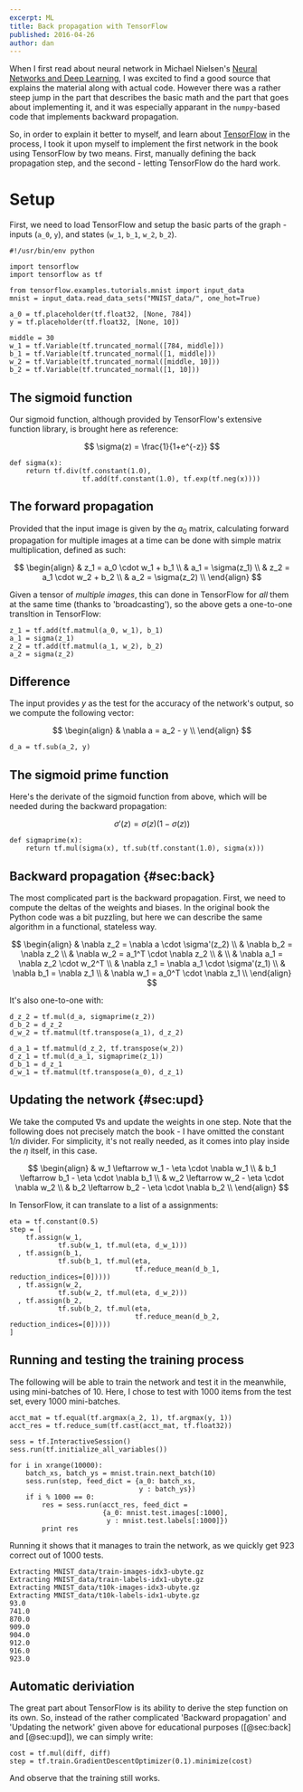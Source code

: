 ```yaml
---
excerpt: ML
title: Back propagation with TensorFlow
published: 2016-04-26
author: dan
---
```


When I first read about neural network in Michael Nielsen's [Neural Networks and Deep Learning](http://neuralnetworksanddeeplearning.com/), I was excited to find a good source that explains the material along with actual code. However there was a rather steep jump in the part that describes the basic math and the part that goes about implementing it, and it was especially apparant in the  `numpy`-based code that implements backward propagation.

So, in order to explain it better to myself, and learn about [TensorFlow](https://www.tensorflow.org/) in the process, I took it upon myself to implement the first network in the book using TensorFlow by two means. First, manually defining the back propagation step, and the second - letting TensorFlow do the hard work.

# Setup

First, we need to load TensorFlow and setup the basic parts of the graph - inputs (`a_0`, `y`), and states (`w_1`, `b_1`, `w_2`, `b_2`).

``` { .python fancydiff=on }
#!/usr/bin/env python

import tensorflow
import tensorflow as tf

from tensorflow.examples.tutorials.mnist import input_data
mnist = input_data.read_data_sets("MNIST_data/", one_hot=True)

a_0 = tf.placeholder(tf.float32, [None, 784])
y = tf.placeholder(tf.float32, [None, 10])

middle = 30
w_1 = tf.Variable(tf.truncated_normal([784, middle]))
b_1 = tf.Variable(tf.truncated_normal([1, middle]))
w_2 = tf.Variable(tf.truncated_normal([middle, 10]))
b_2 = tf.Variable(tf.truncated_normal([1, 10]))
```

## The sigmoid function

Our sigmoid function, although provided by TensorFlow's extensive function library, is brought here as reference:

$$
\sigma(z) = \frac{1}{1+e^{-z}}
$$

``` { .python fancydiff=on }
def sigma(x):
    return tf.div(tf.constant(1.0),
                  tf.add(tf.constant(1.0), tf.exp(tf.neg(x))))
```

## The forward propagation

Provided that the input image is given by the $a_0$ matrix, calculating forward propagation for multiple
images at a time can be done with simple matrix multiplication, defined as such:

$$
\begin{align}
& z_1 = a_0 \cdot w_1 + b_1 \\
& a_1 = \sigma(z_1) \\
& z_2 = a_1 \cdot w_2 + b_2 \\
& a_2 = \sigma(z_2) \\
\end{align}
$$

Given a tensor of _multiple images_, this can done in TensorFlow for _all_ them at the same time (thanks to 'broadcasting'),
so the above gets a one-to-one transltion in TensorFlow:


``` { .python fancydiff=on }
z_1 = tf.add(tf.matmul(a_0, w_1), b_1)
a_1 = sigma(z_1)
z_2 = tf.add(tf.matmul(a_1, w_2), b_2)
a_2 = sigma(z_2)
```

## Difference

The input provides $y$ as the test for the accuracy of the network's output, so we compute the following vector:

$$
\begin{align}
& \nabla a = a_2 - y \\
\end{align}
$$


``` { .python fancydiff=on }
d_a = tf.sub(a_2, y)
```

## The sigmoid prime function

Here's the derivate of the sigmoid function from above, which will be needed during the backward propagation:

$$
\sigma'(z) = \sigma(z)(1 - \sigma(z))
$$

``` { .python fancydiff=on }
def sigmaprime(x):
    return tf.mul(sigma(x), tf.sub(tf.constant(1.0), sigma(x)))
```

## Backward propagation {#sec:back}

The most complicated part is the backward propagation. First, we need to compute the deltas of the weights and biases. In the original book the Python code was a bit puzzling, but here we can describe the same algorithm in a functional, stateless way.

$$
\begin{align}
& \nabla z_2 = \nabla a \cdot \sigma'(z_2) \\
& \nabla b_2 = \nabla z_2 \\
& \nabla w_2 = a_1^T \cdot \nabla z_2 \\
& \\
& \nabla a_1 = \nabla z_2 \cdot w_2^T \\
& \nabla z_1 = \nabla a_1 \cdot \sigma'(z_1) \\
& \nabla b_1 = \nabla z_1 \\
& \nabla w_1 = a_0^T \cdot \nabla z_1 \\
\end{align}
$$

It's also one-to-one with:

``` { .python fancydiff=on }
d_z_2 = tf.mul(d_a, sigmaprime(z_2))
d_b_2 = d_z_2
d_w_2 = tf.matmul(tf.transpose(a_1), d_z_2)

d_a_1 = tf.matmul(d_z_2, tf.transpose(w_2))
d_z_1 = tf.mul(d_a_1, sigmaprime(z_1))
d_b_1 = d_z_1
d_w_1 = tf.matmul(tf.transpose(a_0), d_z_1)
```

## Updating the network {#sec:upd}

We take the computed $\nabla$s and update the weights in one step. Note that the following does not precisely match the book - I have omitted the constant $1/n$ divider. For simplicity, it's not really needed, as it comes into play inside the $\eta$ itself, in this case.

$$
\begin{align}
& w_1 \leftarrow w_1 - \eta \cdot \nabla w_1 \\
& b_1 \leftarrow b_1 - \eta \cdot \nabla b_1 \\
& w_2 \leftarrow w_2 - \eta \cdot \nabla w_2 \\
& b_2 \leftarrow b_2 - \eta \cdot \nabla b_2 \\
\end{align}
$$


In TensorFlow, it can translate to a list of a assignments:

``` { .python fancydiff=on }
eta = tf.constant(0.5)
step = [
    tf.assign(w_1,
            tf.sub(w_1, tf.mul(eta, d_w_1)))
  , tf.assign(b_1,
            tf.sub(b_1, tf.mul(eta,
                               tf.reduce_mean(d_b_1, reduction_indices=[0]))))
  , tf.assign(w_2,
            tf.sub(w_2, tf.mul(eta, d_w_2)))
  , tf.assign(b_2,
            tf.sub(b_2, tf.mul(eta,
                               tf.reduce_mean(d_b_2, reduction_indices=[0]))))
]
```

## Running and testing the training process

The following will be able to train the network and test it in the meanwhile, using mini-batches of 10. Here, I chose to test with 1000 items from the test set, every 1000 mini-batches.

``` { .python fancydiff=on }
acct_mat = tf.equal(tf.argmax(a_2, 1), tf.argmax(y, 1))
acct_res = tf.reduce_sum(tf.cast(acct_mat, tf.float32))

sess = tf.InteractiveSession()
sess.run(tf.initialize_all_variables())

for i in xrange(10000):
    batch_xs, batch_ys = mnist.train.next_batch(10)
    sess.run(step, feed_dict = {a_0: batch_xs,
                                y : batch_ys})
    if i % 1000 == 0:
        res = sess.run(acct_res, feed_dict =
                       {a_0: mnist.test.images[:1000],
                        y : mnist.test.labels[:1000]})
        print res
```

Running it shows that it manages to train the network, as we quickly get 923 correct out of 1000 tests.

``` { .shell fancydiff=on }
Extracting MNIST_data/train-images-idx3-ubyte.gz
Extracting MNIST_data/train-labels-idx1-ubyte.gz
Extracting MNIST_data/t10k-images-idx3-ubyte.gz
Extracting MNIST_data/t10k-labels-idx1-ubyte.gz
93.0
741.0
870.0
909.0
904.0
912.0
916.0
923.0
```

## Automatic deriviation

The great part about TensorFlow is its ability to derive the step function on its own. So, instead of the rather complicated 'Backward propagation' and 'Updating the network' given above for educational purposes ([@sec:back] and [@sec:upd]), we can simply write:


``` { .python fancydiff=on title="Step function alternative" }
cost = tf.mul(diff, diff)
step = tf.train.GradientDescentOptimizer(0.1).minimize(cost)
```
And observe that the training still works.
